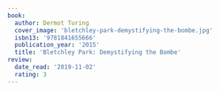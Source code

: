```yaml
---
book:
  author: Dermot Turing
  cover_image: 'bletchley-park-demystifying-the-bombe.jpg'
  isbn13: '9781841655666'
  publication_year: '2015'
  title: 'Bletchley Park: Demystifying the Bombe'
review:
  date_read: '2019-11-02'
  rating: 3
---
```


